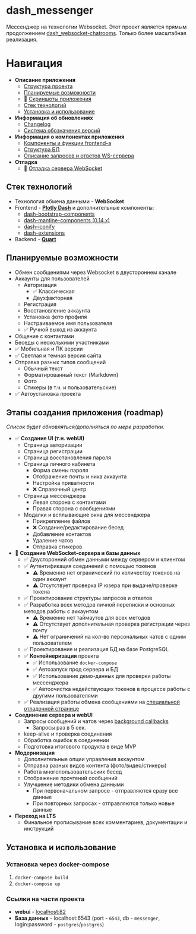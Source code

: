 # dash_messenger
Мессенджер на технологии Websocket.
Этот проект является прямым продолжением [dash_websocket-chatrooms](https://github.com/MichaelODeli/dash_websocket-chatrooms). Только более масштабная реализация.

# Навигация
- **Описание приложения**
    - [Cтруктура проекта](#этапы-создания-приложения-roadmap)
    - [Планируемые возможности](#планируемые-возможности)
    - 🔄️ [Скриншоты приложения](/docs/SCREENSHOTS.md)
    - [Стек технологий](#стек-технологий)
    - [Установка и использование](#установка-и-использование)
- **Информация об обновлениях**
    - [Changelog](CHANGELOG.md)
    - [Система обозначения версий](/docs/VERSIONS.md)
- **Информация о компонентах приложения**
    - [Компоненты и функции frontend-а](/docs/COMPONENTS.md)
    - [Структура БД](/docs/DB_REFERENCE.md)
    - [Описание запросов и ответов WS-сервера](/docs/WS_SERVER_REFERENCE.md)
- **Отладка**
    - 🔄️ [Отладка сервера WebSocket](/server/ws_server/ws_server_tests.py)

## Стек технологий
- Технология обмена данными - **WebSocket**
- Frontend - [**Plotly Dash**](https://dash.plotly.com/) и дополнительные компоненты:
    - [dash-bootstrap-components](https://dash-bootstrap-components.opensource.faculty.ai/)
    - [dash-mantine-components (0.14.x)](https://www.dash-mantine-components.com/)
    - [dash-iconify](https://www.dash-mantine-components.com/dash-iconify)
    - [dash-extensions](https://www.dash-extensions.com/)
- Backend - [**Quart**](https://quart.palletsprojects.com/)

## Планируемые возможности
- Обмен сообщениями через Websocket в двустороннем канале
- Аккаунты для пользователей
    - Авторизация
        - ✅ Классическая
        - Двухфакторная
    - Регистрация
    - Восстановление аккаунта
    - Установка фото профиля
    - Настраиваемое имя пользователя
    - ✅ Ручной выход из аккаунта
- Общение с контактами
- Беседы с несколькими участниками
- ✅ Мобильная и ПК версии
- ✅ Светлая и темная версия сайта
- Отправка разных типов сообщений
    - Обычный текст
    - Форматированный текст (Markdown)
    - Фото
    - Стикеры (в т.ч. и пользовательские)
- ✅ Автоустановка проекта

## Этапы создания приложения (roadmap)
*Список будет обновляться/дополняться по мере разработки.*
- ✅ **Создание UI (т.н. webUI)**
    - Страница авторизации
    - Страница регистрации
    - Страница восстановления пароля
    - Страница личного кабинета
        - Форма смены пароля
        - Отображение почты и ника аккаунта
        - Настройка приватности
        - ❌ Справочный центр
    - Страница мессенджера
        - Левая сторона с контактами
        - Правая сторона с сообщениями
    - Модалки и всплывающие окна для мессенджера
        - Прикрепление файлов
        - ❌ Создание/редактирование бесед
        - Добавление контактов
        - Удаление чатов
        - Отправка стикеров
- 🔄️ **Создание WebSocket-сервера и базы данных**
    - ✅ Двусторонний обмен данными между сервером и клиентом 
    - ✅ Аутентификация соединений с помощью токенов
        - ⚠️ Временно нет огранический по количеству токенов на один аккаунт
        - ⚠️ Отсутствует проверка IP юзера при выдаче/проверке токена
    - ✅ Проектирование структуры запросов и ответов
    - ✅ Разработка всех методов личной переписки и основных методов работы с аккаунтом
        - ⚠️ Временно нет таймаутов для всех методов
        - ⚠️ Отсутствует дополнительная проверка регистрации через почту
        - ⚠️ Нет ограничений на кол-во персональных чатов с одним пользователем
    - ✅ Проектирование и реализация БД на базе PostgreSQL
    - ✅ **Контейнеризация** проекта
        - ✅ Использование `docker-compose`
        - ✅ Автозапуск прод сервера и БД
        - ✅ Использование демо-данных для проверки работы мессенджера
        - ✅ Автоочистка недействующих токенов в процессе работы с другими пользователями
    - ✅ Реализация работы обмена сообщениями на [специальной отладочной странице](/server/ws_server/ws_server_tests.py)
- **Соединение сервера и webUI**
    - Запросы сообщений и чатов через [background callbacks](https://dash.plotly.com/background-callbacks)
        - Запросы раз в 5 сек.
    - keep-alive и проверка соединения
    - Обработка ошибок в соединении
    - Подготовка итогового продукта в виде MVP
- **Модернизация**
    - Дополнительные опции управления аккаунтом
    - Отправка разных видов контента (фото/видео/стикеры)
    - Работа многопользовательских бесед
    - Отображение прочтений сообщений
    - Улучшение методики обмена данными
        - При первоначальном запросе - отправляются сразу все данные
        - При повторных запросах - отправляются только новые данные
- **Переход на LTS**
    - Финальное прописывание всех комментариев, документации и инструкций

## Установка и использование
### Установка через docker-compose
1. `docker-compose build`
1. `docker-compose up`
### Ссылки на части проекта
- **webui** - [localhost:82](http://localhost:82)
- **База данных** - localhost:6543 (port - `6543`, db - `messenger`, login:password - `postgres`/`postgres`)